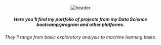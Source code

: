 <div align="center">

![header](https://capsule-render.vercel.app/api?type=venom&color=gradient&height=300&section=header&text=Welcome%20to%20my%20projects%20page&fontSize=60&animation=fadeIn&fontColor=4E4A49)

  
##### Here you'll find my portfolio of projects from my Data Science bootcamp/program and other platforms. 

###### They'll range from basic exploratory analysis to machine learning tasks.
</div>
